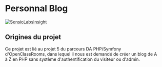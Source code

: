 # Personnal Blog

[![SensioLabsInsight](https://insight.sensiolabs.com/projects/f9ae14de-5178-4b1b-80b3-f7b6ad561a8f/big.png)](https://insight.sensiolabs.com/projects/f9ae14de-5178-4b1b-80b3-f7b6ad561a8f)

## Origines du projet
Ce projet est lié au projet 5 du parcours DA PHP/Symfony d'OpenClassRooms, dans lequel il nous est demandé de créer un blog de A à Z en PHP sans système d'authentification du visiteur ou d'admin.
